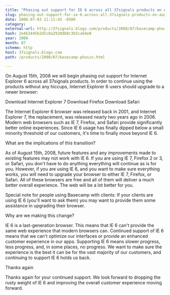 ```yaml
---
title: "Phasing out support for IE 6 across all 37signals products on August 15, 2008"
slug: phasing-out-support-for-ie-6-across-all-37signals-products-on-august
date: 2008-07-03 11:11:43 -0500
category: 
external-url: http://37signals.blogs.com/products/2008/07/basecamp-phasin.html
hash: 2e4b3445b2d5c8a2920db0c3b5ca64e8
year: 2008
month: 07
scheme: http
host: 37signals.blogs.com
path: /products/2008/07/basecamp-phasin.html

---
```


On August 15th, 2008 we will begin phasing out support for Internet Explorer 6 across all 37signals products. In order to continue using the products without any hiccups, Internet Explorer 6 users should upgrade to a newer browser:


Download Internet Explorer 7
Download Firefox
Download Safari


The Internet Explorer 6 browser was released back in 2001, and Internet Explorer 7, the replacement, was released nearly two years ago in 2006. Modern web browsers such as IE 7, Firefox, and Safari provide significantly better online experiences. Since IE 6 usage has finally dipped below a small minority threshold of our customers, it's time to finally move beyond IE 6.


What are the implications of this transition?

As of August 15th, 2008, future features and any improvements made to existing features may not work with IE 6. If you are using IE 7, Firefox 2 or 3, or Safari, you don't have to do anything  everything will continue as is for you. However, if you are using IE 6, and you want to make sure everything works, you will need to upgrade your browser to either IE 7, Firefox, or Safari. All of these browsers are free and all of them will deliver a much better overall experience. The web will be a lot better for you.


Special note for people using Basecamp with clients: If your clients are using IE 6 (you'll want to ask them) you may want to provide them some assistance in upgrading their browser.


Why are we making this change?

IE 6 is a last-generation browser. This means that IE 6 can't provide the same web experience that modern browsers can. Continued support of IE 6 means that we can't optimize our interfaces or provide an enhanced customer experience in our apps. Supporting IE 6 means slower progress, less progress, and, in some places, no progress. We want to make sure the experience is the best it can be for the vast majority of our customers, and continuing to support IE 6 holds us back.


Thanks again

Thanks again for your continued support. We look forward to dropping the rusty weight of IE 6 and improving the overall customer experience moving forward.
